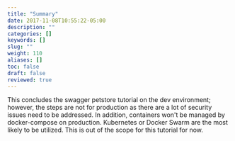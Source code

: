 ```yaml
---
title: "Summary"
date: 2017-11-08T10:55:22-05:00
description: ""
categories: []
keywords: []
slug: ""
weight: 110
aliases: []
toc: false
draft: false
reviewed: true
---
```


This concludes the swagger petstore tutorial on the dev environment; however, the steps are 
not for production as there are a lot of security issues need to be addressed. In addition, containers
won't be managed by docker-compose on production. Kubernetes or Docker Swarm are the most likely to be utilized. This is out of the scope for this tutorial for now. 


